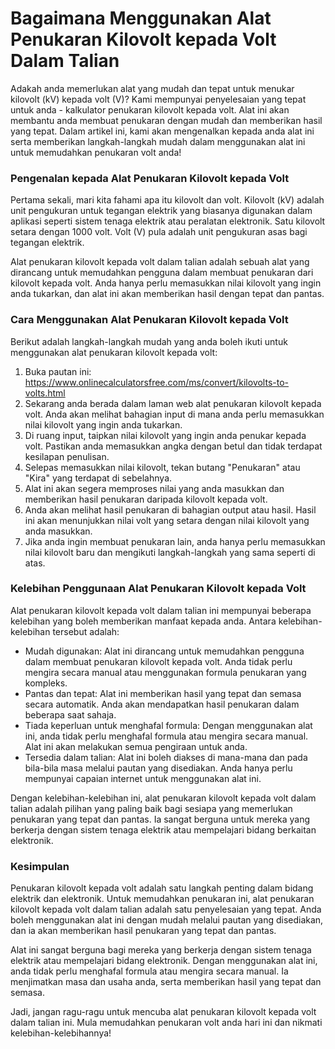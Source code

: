 Bagaimana Menggunakan Alat Penukaran Kilovolt kepada Volt Dalam Talian
======================================================================

Adakah anda memerlukan alat yang mudah dan tepat untuk menukar kilovolt (kV) kepada volt (V)? Kami mempunyai penyelesaian yang tepat untuk anda - kalkulator penukaran kilovolt kepada volt. Alat ini akan membantu anda membuat penukaran dengan mudah dan memberikan hasil yang tepat. Dalam artikel ini, kami akan mengenalkan kepada anda alat ini serta memberikan langkah-langkah mudah dalam menggunakan alat ini untuk memudahkan penukaran volt anda!

### Pengenalan kepada Alat Penukaran Kilovolt kepada Volt

Pertama sekali, mari kita fahami apa itu kilovolt dan volt. Kilovolt (kV) adalah unit pengukuran untuk tegangan elektrik yang biasanya digunakan dalam aplikasi seperti sistem tenaga elektrik atau peralatan elektronik. Satu kilovolt setara dengan 1000 volt. Volt (V) pula adalah unit pengukuran asas bagi tegangan elektrik.

Alat penukaran kilovolt kepada volt dalam talian adalah sebuah alat yang dirancang untuk memudahkan pengguna dalam membuat penukaran dari kilovolt kepada volt. Anda hanya perlu memasukkan nilai kilovolt yang ingin anda tukarkan, dan alat ini akan memberikan hasil dengan tepat dan pantas.

### Cara Menggunakan Alat Penukaran Kilovolt kepada Volt

Berikut adalah langkah-langkah mudah yang anda boleh ikuti untuk menggunakan alat penukaran kilovolt kepada volt:

1. Buka pautan ini: <https://www.onlinecalculatorsfree.com/ms/convert/kilovolts-to-volts.html>
2. Sekarang anda berada dalam laman web alat penukaran kilovolt kepada volt. Anda akan melihat bahagian input di mana anda perlu memasukkan nilai kilovolt yang ingin anda tukarkan.
3. Di ruang input, taipkan nilai kilovolt yang ingin anda penukar kepada volt. Pastikan anda memasukkan angka dengan betul dan tidak terdapat kesilapan penulisan.
4. Selepas memasukkan nilai kilovolt, tekan butang "Penukaran" atau "Kira" yang terdapat di sebelahnya.
5. Alat ini akan segera memproses nilai yang anda masukkan dan memberikan hasil penukaran daripada kilovolt kepada volt.
6. Anda akan melihat hasil penukaran di bahagian output atau hasil. Hasil ini akan menunjukkan nilai volt yang setara dengan nilai kilovolt yang anda masukkan.
7. Jika anda ingin membuat penukaran lain, anda hanya perlu memasukkan nilai kilovolt baru dan mengikuti langkah-langkah yang sama seperti di atas.

### Kelebihan Penggunaan Alat Penukaran Kilovolt kepada Volt

Alat penukaran kilovolt kepada volt dalam talian ini mempunyai beberapa kelebihan yang boleh memberikan manfaat kepada anda. Antara kelebihan-kelebihan tersebut adalah:

- Mudah digunakan: Alat ini dirancang untuk memudahkan pengguna dalam membuat penukaran kilovolt kepada volt. Anda tidak perlu mengira secara manual atau menggunakan formula penukaran yang kompleks.
- Pantas dan tepat: Alat ini memberikan hasil yang tepat dan semasa secara automatik. Anda akan mendapatkan hasil penukaran dalam beberapa saat sahaja.
- Tiada keperluan untuk menghafal formula: Dengan menggunakan alat ini, anda tidak perlu menghafal formula atau mengira secara manual. Alat ini akan melakukan semua pengiraan untuk anda.
- Tersedia dalam talian: Alat ini boleh diakses di mana-mana dan pada bila-bila masa melalui pautan yang disediakan. Anda hanya perlu mempunyai capaian internet untuk menggunakan alat ini.

Dengan kelebihan-kelebihan ini, alat penukaran kilovolt kepada volt dalam talian adalah pilihan yang paling baik bagi sesiapa yang memerlukan penukaran yang tepat dan pantas. Ia sangat berguna untuk mereka yang berkerja dengan sistem tenaga elektrik atau mempelajari bidang berkaitan elektronik.

### Kesimpulan

Penukaran kilovolt kepada volt adalah satu langkah penting dalam bidang elektrik dan elektronik. Untuk memudahkan penukaran ini, alat penukaran kilovolt kepada volt dalam talian adalah satu penyelesaian yang tepat. Anda boleh menggunakan alat ini dengan mudah melalui pautan yang disediakan, dan ia akan memberikan hasil penukaran yang tepat dan pantas.

Alat ini sangat berguna bagi mereka yang berkerja dengan sistem tenaga elektrik atau mempelajari bidang elektronik. Dengan menggunakan alat ini, anda tidak perlu menghafal formula atau mengira secara manual. Ia menjimatkan masa dan usaha anda, serta memberikan hasil yang tepat dan semasa.

Jadi, jangan ragu-ragu untuk mencuba alat penukaran kilovolt kepada volt dalam talian ini. Mula memudahkan penukaran volt anda hari ini dan nikmati kelebihan-kelebihannya!